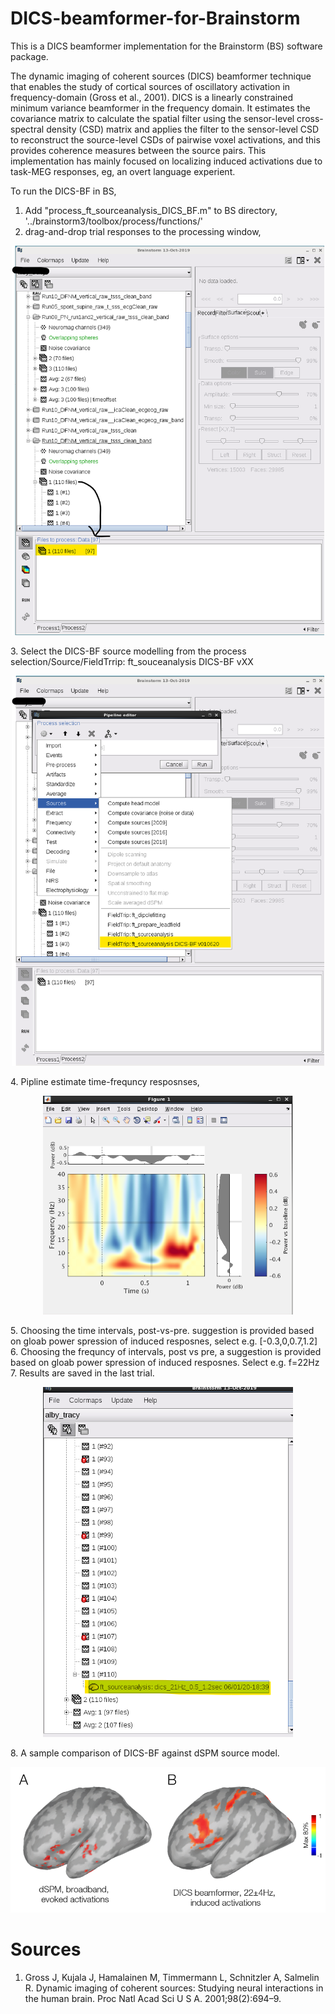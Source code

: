 # DICS-beamformer-for-Brainstorm
This is a DICS beamformer implementation for the Brainstorm (BS) software package.

The dynamic imaging of coherent sources (DICS) beamformer technique that enables the study of cortical sources of oscillatory activation in frequency-domain (Gross et al., 2001). DICS is a linearly constrained minimum variance beamformer in the frequency domain. It estimates the covariance matrix to calculate the spatial filter using the sensor-level cross-spectral density (CSD) matrix and applies the filter to the sensor-level CSD to reconstruct the source-level CSDs of pairwise voxel activations, and this provides coherence measures between the source pairs.
This implementation has mainly focused on localizing induced activations due to task-MEG responses, eg, an overt language experient.

To run the DICS-BF in BS,
1. Add "process_ft_sourceanalysis_DICS_BF.m" to BS directory, '../brainstorm3/toolbox/process/functions/'
2. drag-and-drop trial responses to the processing window,<br/>
<p align="center">
<img src="images/1_screenshot.png" width="500">
</p>
3. Select the DICS-BF source modelling from the process selection/Source/FieldTrrip: ft_souceanalysis DICS-BF vXX <br/>
<p align="center">
<img src="images/2_screenshot.png" width="500">
</p>
4. Pipline estimate time-frequncy resposnses, <br/>
<p align="center">
<img src="images/3_screenshot.png" width="400">
</p>
5. Choosing the time intervals, post-vs-pre. suggestion is provided based on gloab power spression of induced resposnes, select e.g. [-0.3,0,0.7,1.2]<br/>
6. Choosing the frequncy of intervals, post vs pre, a suggestion is provided based on gloab power spression of induced resposnes. Select e.g. f=22Hz<br/>
7. Results are saved in the last trial.<br/>
<p align="center">
<img src="images/8_screenshot.png" width="400">
</p>
8. A sample comparison of DICS-BF against dSPM source model.<br/>
<p align="center">
<img src="images/7_screenshot.png" width="600">
</p>

# Sources
1. Gross J, Kujala J, Hamalainen M, Timmermann L, Schnitzler A, Salmelin R. Dynamic imaging of coherent sources: Studying neural interactions in the human brain. Proc Natl Acad Sci U S A. 2001;98(2):694–9.

<!-- <img src="images/4_screenshot.png" width="500"> -->
<!-- <img src="images/5_screenshot.png" width="600"> -->
<!-- <img src="images/6_screenshot.png" width="600"> -->
